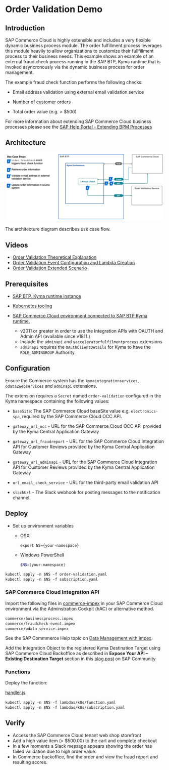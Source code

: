 # Order Validation Demo

## Introduction

SAP Commerce Cloud is highly extensible and includes a very flexible dynamic business process module.  The order fulfillment process leverages this module heavily to allow organizations to customize their fullfillment process to their business needs.  This example shows an example of an external fraud check process running in the SAP BTP, Kyma runtime that is invoked asyncronously via the dynamic business process for order management.

The example fraud check function performs the following checks:

- Email address validation using external email validation service

- Number of customer orders

- Total order value (e.g. > $500) 


For more information about extending SAP Commerce Cloud business processes please see the [SAP Help Portal - Extending BPM Processes](https://help.sap.com/docs/SAP_COMMERCE_CLOUD_PUBLIC_CLOUD/bad9b0b66bac476f8a4a5c4a08e4ab6b/adbcae53f43942d0b30c936c4c97762b.html?q=dynamic%20business%20process)

## Architecture

![Architecture Diagram](diagram.png "Architecture Diagram")


The architecture diagram describes use case flow.

## Videos

- [Order Validation Theoretical Explanation](https://microlearning.opensap.com/media/Order%20Validation%20Demo%20Theoretical%20Explanation%20-%20SAP%20Cloud%20Platform%20Extension%20Factory/1_9clsyk8i)
- [Order Validation Event Configuration and Lambda Creation](https://microlearning.opensap.com/media/%5BARCHIVED%5D+Order+Validation+Demo+Event+and+Lambda+Creation+-+SAP+Cloud+Platform+Kyma+Runtime/1_q1z4bpxr)
- [Order Validation Extended Scenario](https://microlearning.opensap.com/media/Order+Validation+Demo+Extended+Scenario+-+SAP+Cloud+Platform+Kyma+Runtime/1_fvj4p1e6)

## Prerequisites

- [SAP BTP, Kyma runtime instance](../prerequisites/README.md#kyma)

- [Kubernetes tooling](../prerequisites/README.md#kubernetes)

- [SAP Commerce Cloud environment connected to SAP BTP Kyma runtime.](https://help.sap.com/docs/BTP/65de2977205c403bbc107264b8eccf4b/83df31ad3b634c0783ced522107d2e73.html)  
	- v2011 or greater in order to use the Integration APIs with OAUTH and Admin API (available since v1811.)
	- Include the `adminapi` and `yacceleratorfulfilmentprocess` extensions
	- `adminapi` requires the `OAuthClientDetails` for Kyma to have the `ROLE_ADMINGROUP` Authority.




## Configuration

Ensure the Commerce system has the `kymaintegrationservices`, `odata2webservices` and `adminapi` extensions.

The extension requires a `Secret` named `order-validation` configured in the Kyma namespace containing the following values:

- `baseSite`:  The SAP Commerce Cloud baseSite value e.g. `electronics-spa`, required by the SAP Commerce Cloud OCC API.

- `gateway_url_occ` - URL for the SAP Commerce Cloud OCC API provided by the Kyma Central Application Gateway

- `gateway_url_fraudreport` - URL for the SAP Commerce Cloud Integration API for Customer Reviews provided by the Kyma Central Application Gateway

- `gateway_url_adminapi` - URL for the SAP Commerce Cloud Integration API for Customer Reviews provided by the Kyma Central Application Gateway

- `url_email_check_service` - URL for the third-party email validation API

- `slackUrl` - The Slack webhook for posting messages to the notification channel.


## Deploy


- Set up environment variables

  - OSX

    ```shell script
    export NS={your-namespace}
    ```

  - Windows PowerShell

    ```powershell
    $NS={your-namespace}
    ```
```
kubectl apply -n $NS -f order-validation.yaml
kubectl apply -n $NS -f subscription.yaml
```

### SAP Commerce Cloud Integration API

Import the following files in [commerce-impex](commerce-impex) in your SAP Commerce Cloud environment via the Adminstration Cockpit (hAC) or alternative method.  

```
commerce/businessprocess.impex 
commerce/fraudcheck-event.impex 
commerce/odata-service.impex 
```

See the SAP Commmerce Help topic on  [Data Management with Impex](https://help.sap.com/docs/SAP_COMMERCE/d0224eca81e249cb821f2cdf45a82ace/1b6dd3451fc04c3aa8e95937e9ef2471.html?q=impex).

Add the Integration Object to the registered Kyma Destination Target using SAP Commerce Cloud Backoffice as described in **Expose Your API – Existing Destination Target** section in this [blog post](https://blogs.sap.com/2022/10/14/commerce-cloud-exposing-integration-apis-to-sap-btp-kyma-runtime-with-oauth2/) on SAP Community

### Functions

Deploy the function:

[handler.js](lambda/handler.js) 
    
```
kubectl apply -n $NS -f lambdas/k8s/function.yaml
kubectl apply -n $NS -f lambdas/k8s/subscription.yaml
```

## Verify

- Access the SAP Commerce Cloud tenant web shop storefront
- Add a high value item (> $500.00) to the cart and complete checkout
- In a few moments a Slack message appears showing the order has failed validation due to high order value.
- In Commerce backoffice, find the order and view the fraud report and resulting scores.

